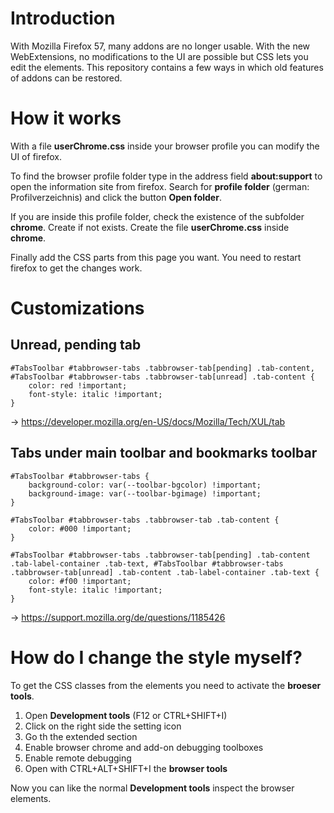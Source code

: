 # Introduction
With Mozilla Firefox 57, many addons are no longer usable.
With the new WebExtensions, no modifications to the UI are possible but CSS lets you edit the elements.
This repository contains a few ways in which old features of addons can be restored.

# How it works
With a file **userChrome.css** inside your browser profile you can modify the UI of firefox.

To find the browser profile folder type in the address field **about:support** to open the information site from firefox.
Search for **profile folder** (german: Profilverzeichnis) and click the button **Open folder**.

If you are inside this profile folder, check the existence of the subfolder **chrome**. Create if not exists.
Create the file **userChrome.css** inside **chrome**.

Finally add the CSS parts from this page you want.
You need to restart firefox to get the changes work.

# Customizations
## Unread, pending tab

    #TabsToolbar #tabbrowser-tabs .tabbrowser-tab[pending] .tab-content, #TabsToolbar #tabbrowser-tabs .tabbrowser-tab[unread] .tab-content {
        color: red !important;
        font-style: italic !important;
    }

-> https://developer.mozilla.org/en-US/docs/Mozilla/Tech/XUL/tab

## Tabs under main toolbar and bookmarks toolbar

    #TabsToolbar #tabbrowser-tabs {
        background-color: var(--toolbar-bgcolor) !important;
        background-image: var(--toolbar-bgimage) !important;
    }

    #TabsToolbar #tabbrowser-tabs .tabbrowser-tab .tab-content {
        color: #000 !important;
    }

    #TabsToolbar #tabbrowser-tabs .tabbrowser-tab[pending] .tab-content .tab-label-container .tab-text, #TabsToolbar #tabbrowser-tabs .tabbrowser-tab[unread] .tab-content .tab-label-container .tab-text {
        color: #f00 !important;
        font-style: italic !important;
    }

-> https://support.mozilla.org/de/questions/1185426

# How do I change the style myself?
To get the CSS classes from the elements you need to activate the **broeser tools**.
1. Open **Development tools** (F12 or CTRL+SHIFT+I)
2. Click on the right side the setting icon
3. Go th the extended section
4. Enable browser chrome and add-on debugging toolboxes
5. Enable remote debugging
6. Open with CTRL+ALT+SHIFT+I the **browser tools**

Now you can like the normal **Development tools** inspect the browser elements.


